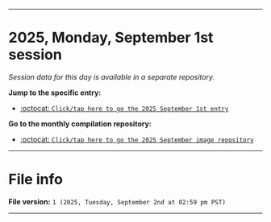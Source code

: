 
***

# 2025, Monday, September 1st session

_Session data for this day is available in a separate repository._

**Jump to the specific entry:**

- [:octocat: `Click/tap here to go the 2025 September 1st entry`](https://github.com/seanpm2001/SeansLifeArchive_Images_MotorWorld_CarFactory_Y2025_V9/tree/SeansLifeArchive_Images_MotorWorld_CarFactory_Y2025_V9_Main-dev/2025/09_September/01/)

**Go to the monthly compilation repository:**

- [:octocat: `Click/tap here to go the 2025 September image repository`](https://github.com/seanpm2001/SeansLifeArchive_Images_MotorWorld_CarFactory_Y2025_V9/)

***

# File info

**File version:** `1 (2025, Tuesday, September 2nd at 02:59 pm PST)`

***
